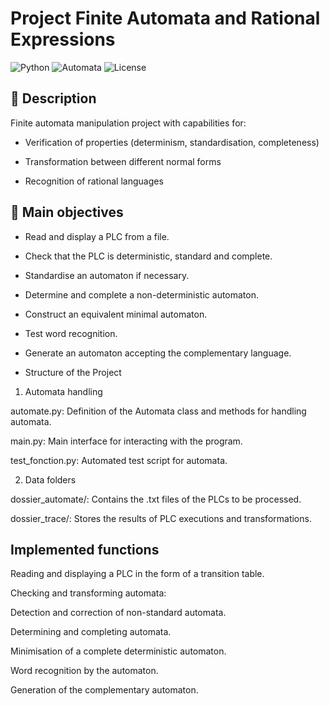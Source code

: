 # Project Finite Automata and Rational Expressions

![Python](https://img.shields.io/badge/Python-3.8+-3776AB?logo=python&logoColor=white)
![Automata](https://img.shields.io/badge/Théorie_des_Langages-Formal_Languages-239120)
![License](https://img.shields.io/badge/Licence-MIT-blue.svg)

## 📝 Description

Finite automata manipulation project with capabilities for:

- Verification of properties (determinism, standardisation, completeness)

- Transformation between different normal forms
  
- Recognition of rational languages

## 🎯 Main objectives

- Read and display a PLC from a file.
  
- Check that the PLC is deterministic, standard and complete.
  
- Standardise an automaton if necessary.
  
- Determine and complete a non-deterministic automaton.
  
- Construct an equivalent minimal automaton.
  
- Test word recognition.
  
- Generate an automaton accepting the complementary language.
  
- Structure of the Project
  
1. Automata handling
   
automate.py: Definition of the Automata class and methods for handling automata.

main.py: Main interface for interacting with the program.

test_fonction.py: Automated test script for automata.

2. Data folders
   
dossier_automate/: Contains the .txt files of the PLCs to be processed.

dossier_trace/: Stores the results of PLC executions and transformations.

## Implemented functions

Reading and displaying a PLC in the form of a transition table.

Checking and transforming automata:

Detection and correction of non-standard automata.

Determining and completing automata.

Minimisation of a complete deterministic automaton.

Word recognition by the automaton.

Generation of the complementary automaton.


